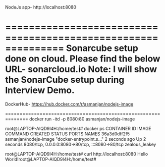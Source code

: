 NodeJs app- http://localhost:8080

==============================================================
Sonarcube setup done on cloud. Please find the below URL-
sonarcloud.io
Note: I will show the SonarCube setup during Interview Demo.
==============================================================
DockerHub- https://hub.docker.com/r/asmanjan/nodejs-image

==============================================================
docker run -itd -p 8080:80 asmanjan/nodejs-image

root@LAPTOP-AIQD9I4H:/home/test# docker ps
CONTAINER ID   IMAGE                   COMMAND                  CREATED         STATUS         PORTS
                         NAMES
36a3d0dff2f5   asmanjan/nodejs-image   "docker-entrypoint.s…"   2 seconds ago   Up 2 seconds   8080/tcp, 0.0.0.0:8080->80/tcp, :::8080->80/tcp   zealous_leakey


root@LAPTOP-AIQD9I4H:/home/test# curl http://localhost:8080
Hello World!root@LAPTOP-AIQD9I4H:/home/test#
